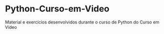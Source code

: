 # Python-Curso-em-Video
 Material e exercícios desenvolvidos durante o curso de Python do Curso em Vídeo
